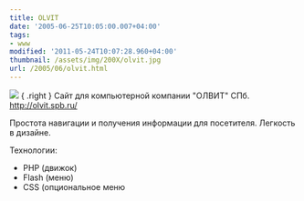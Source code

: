 ```yaml
---
title: OLVIT
date: '2005-06-25T10:05:00.007+04:00'
tags:
- www
modified: '2011-05-24T10:07:28.960+04:00'
thumbnail: /assets/img/200X/olvit.jpg
url: /2005/06/olvit.html
---
```

![](/assets/img/200X/olvit.jpg )
{ .right }
Сайт для компьютерной компании "ОЛВИТ" СПб.  
http://olvit.spb.ru/

Простота навигации и получения информации для посетителя. Легкость в дизайне. 

Технологии:
- PHP (движок)
- Flash (меню)
- CSS (опциональное меню
